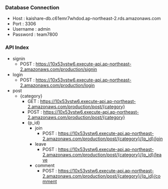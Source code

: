 
### Database Connection  
  - Host : kaishare-db.c61emr7whdod.ap-northeast-2.rds.amazonaws.com  
  - Port : 3306  
  - Username : admin  
  - Password : team7800  

### API Index
- signin
  - POST : https://10x53vstw6.execute-api.ap-northeast-2.amazonaws.com/production/signin
- login
  - POST : https://10x53vstw6.execute-api.ap-northeast-2.amazonaws.com/production/login
- post
  - {category}
    - GET : https://10x53vstw6.execute-api.ap-northeast-2.amazonaws.com/production/post/{category}
    - POST : https://10x53vstw6.execute-api.ap-northeast-2.amazonaws.com/production/post/{category}
    - {p_id}
      - join
        - POST : https://10x53vstw6.execute-api.ap-northeast-2.amazonaws.com/production/post/{category}/{p_id}/join
      - leave
        - POST : https://10x53vstw6.execute-api.ap-northeast-2.amazonaws.com/production/post/{category}/{p_id}/leave
      - comment
        - POST : https://10x53vstw6.execute-api.ap-northeast-2.amazonaws.com/production/post/{category}/{p_id}/comment